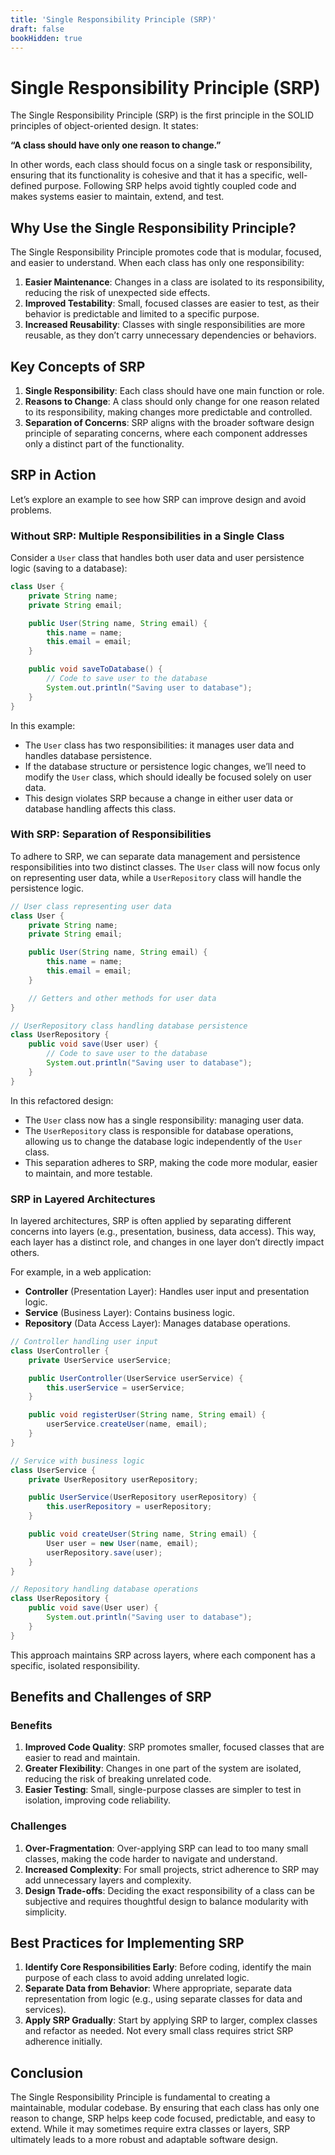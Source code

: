 ```yaml
---
title: 'Single Responsibility Principle (SRP)'
draft: false
bookHidden: true
---
```


# Single Responsibility Principle (SRP)

The Single Responsibility Principle (SRP) is the first principle in the SOLID principles of object-oriented design. It states:

**“A class should have only one reason to change.”**

In other words, each class should focus on a single task or responsibility, ensuring that its functionality is cohesive and that it has a specific, well-defined purpose. Following SRP helps avoid tightly coupled code and makes systems easier to maintain, extend, and test.

## Why Use the Single Responsibility Principle?

The Single Responsibility Principle promotes code that is modular, focused, and easier to understand. When each class has only one responsibility:
1. **Easier Maintenance**: Changes in a class are isolated to its responsibility, reducing the risk of unexpected side effects.
2. **Improved Testability**: Small, focused classes are easier to test, as their behavior is predictable and limited to a specific purpose.
3. **Increased Reusability**: Classes with single responsibilities are more reusable, as they don’t carry unnecessary dependencies or behaviors.

## Key Concepts of SRP

1. **Single Responsibility**: Each class should have one main function or role.
2. **Reasons to Change**: A class should only change for one reason related to its responsibility, making changes more predictable and controlled.
3. **Separation of Concerns**: SRP aligns with the broader software design principle of separating concerns, where each component addresses only a distinct part of the functionality.

## SRP in Action

Let’s explore an example to see how SRP can improve design and avoid problems.

### Without SRP: Multiple Responsibilities in a Single Class

Consider a `User` class that handles both user data and user persistence logic (saving to a database):

```java
class User {
    private String name;
    private String email;

    public User(String name, String email) {
        this.name = name;
        this.email = email;
    }

    public void saveToDatabase() {
        // Code to save user to the database
        System.out.println("Saving user to database");
    }
}
```

In this example:
- The `User` class has two responsibilities: it manages user data and handles database persistence.
- If the database structure or persistence logic changes, we’ll need to modify the `User` class, which should ideally be focused solely on user data.
- This design violates SRP because a change in either user data or database handling affects this class.

### With SRP: Separation of Responsibilities

To adhere to SRP, we can separate data management and persistence responsibilities into two distinct classes. The `User` class will now focus only on representing user data, while a `UserRepository` class will handle the persistence logic.

```java
// User class representing user data
class User {
    private String name;
    private String email;

    public User(String name, String email) {
        this.name = name;
        this.email = email;
    }

    // Getters and other methods for user data
}

// UserRepository class handling database persistence
class UserRepository {
    public void save(User user) {
        // Code to save user to the database
        System.out.println("Saving user to database");
    }
}
```

In this refactored design:
- The `User` class now has a single responsibility: managing user data.
- The `UserRepository` class is responsible for database operations, allowing us to change the database logic independently of the `User` class.
- This separation adheres to SRP, making the code more modular, easier to maintain, and more testable.

### SRP in Layered Architectures

In layered architectures, SRP is often applied by separating different concerns into layers (e.g., presentation, business, data access). This way, each layer has a distinct role, and changes in one layer don’t directly impact others.

For example, in a web application:
- **Controller** (Presentation Layer): Handles user input and presentation logic.
- **Service** (Business Layer): Contains business logic.
- **Repository** (Data Access Layer): Manages database operations.

```java
// Controller handling user input
class UserController {
    private UserService userService;

    public UserController(UserService userService) {
        this.userService = userService;
    }

    public void registerUser(String name, String email) {
        userService.createUser(name, email);
    }
}

// Service with business logic
class UserService {
    private UserRepository userRepository;

    public UserService(UserRepository userRepository) {
        this.userRepository = userRepository;
    }

    public void createUser(String name, String email) {
        User user = new User(name, email);
        userRepository.save(user);
    }
}

// Repository handling database operations
class UserRepository {
    public void save(User user) {
        System.out.println("Saving user to database");
    }
}
```

This approach maintains SRP across layers, where each component has a specific, isolated responsibility.

## Benefits and Challenges of SRP

### Benefits
1. **Improved Code Quality**: SRP promotes smaller, focused classes that are easier to read and maintain.
2. **Greater Flexibility**: Changes in one part of the system are isolated, reducing the risk of breaking unrelated code.
3. **Easier Testing**: Small, single-purpose classes are simpler to test in isolation, improving code reliability.

### Challenges
1. **Over-Fragmentation**: Over-applying SRP can lead to too many small classes, making the code harder to navigate and understand.
2. **Increased Complexity**: For small projects, strict adherence to SRP may add unnecessary layers and complexity.
3. **Design Trade-offs**: Deciding the exact responsibility of a class can be subjective and requires thoughtful design to balance modularity with simplicity.

## Best Practices for Implementing SRP

1. **Identify Core Responsibilities Early**: Before coding, identify the main purpose of each class to avoid adding unrelated logic.
2. **Separate Data from Behavior**: Where appropriate, separate data representation from logic (e.g., using separate classes for data and services).
3. **Apply SRP Gradually**: Start by applying SRP to larger, complex classes and refactor as needed. Not every small class requires strict SRP adherence initially.

## Conclusion

The Single Responsibility Principle is fundamental to creating a maintainable, modular codebase. By ensuring that each class has only one reason to change, SRP helps keep code focused, predictable, and easy to extend. While it may sometimes require extra classes or layers, SRP ultimately leads to a more robust and adaptable software design.
